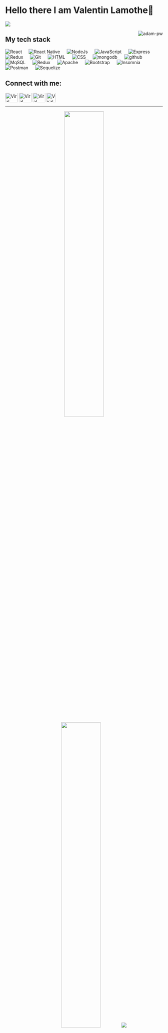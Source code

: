 # Hello there I am Valentin Lamothe👋

![](https://github.com/halfrost/halfrost/blob/master/icons/header_.png)


<p><img align="right" src="https://github.com/Adam-pw/Adam-pw/blob/main/animation_500_kxa883sd.gif" alt="adam-pw" /></p>

## My tech stack

<p align="left"> 

  <a> 
    <img alt="React" src="https://img.shields.io/badge/-React-black?logo=React&logoColor=orange">
  </a> 
  &emsp;
  <a> 
    <img alt="React Native" src="https://img.shields.io/badge/-React Native-orange?logo=reactnative&Color=black">
  </a> 
  &emsp;
  <a> 
    <img alt="NodeJs" src="https://img.shields.io/badge/-NodeJS-black?logo=node.js&Color=orange">
  </a> 
  &emsp;
  <a> 
     <img alt="JavaScript" src="https://img.shields.io/badge/JavaScript-orange?logo=javascript&logoColor=black">
   </a>
  &emsp;
   <a>
    <img alt="Express" src="https://img.shields.io/badge/Express%20-%2314354C.svg?logo=express&logoColor=white">
  </a>
  &emsp;
  <a>
    <img alt="Redux" src="https://img.shields.io/badge/-Redux-red?logo=redux&logoColor=white"/>
  </a>
  &emsp;
  <a>
    <img alt="Git" src="https://img.shields.io/badge/-git-red?logo=git&logoColor=white"/>
  </a>
  &emsp;
  <a>
    <img alt="HTML" src="https://img.shields.io/badge/-Html-purple?logo=html5&logoColor=white"/>
  </a>
  &emsp;
  <a>
    <img alt="CSS" src="https://img.shields.io/badge/-Css-white?logo=css3&logoColor=white"/>
  </a>
  &emsp;
  <a> 
     <img alt="mongodb" src="https://img.shields.io/badge/-mongoDb-green?logo=mongodb&logoColor=white">
   </a>
  &emsp;
  <a> 
    <img alt="github" src="https://img.shields.io/badge/-GitHub-black?logo=github&logoColor=white">
  </a>
  &emsp;
  <a> 
     <img alt="MqSQL" src="https://img.shields.io/badge/-MqSQL-green?logo=mysql&logoColor=white">
   </a>
  &emsp;
  <a>
    <img alt="Redux" src="https://img.shields.io/badge/-Redux-yellow?logo=redux&logoColor=white"/>
  </a>
  &emsp;
  <a> 
     <img alt="Apache" src="https://img.shields.io/badge/-Apache-green?logo=apache&logoColor=white">
   </a>
  &emsp;
  <a> 
     <img alt="Bootstrap" src="https://img.shields.io/badge/-Bootstrap-green?logo=bootstrap&logoColor=white">
   </a>
  &emsp;
  <a> 
     <img alt="Insomnia" src="https://img.shields.io/badge/-Insomnia-green?logo=insomnia&logoColor=white">
   </a>
  &emsp;
  <a> 
     <img alt="Postman" src="https://img.shields.io/badge/-Postman-green?logo=postman&logoColor=white">
   </a>
  &emsp;
  <a> 
     <img alt="Sequelize" src="https://img.shields.io/badge/-Sequelize-green?logo=sequelize&logoColor=white">
   </a>
  &emsp;
</p>


## Connect with me:
<p align="left">
  <a href="https://www.linkedin.com/in/viral-bhadeshiya/" target="blank"><img align="center"
      src="https://raw.githubusercontent.com/valentinLamothe/github-profile-readme-generator/master/src/images/icons/Social/linked-in-alt.svg"
      alt="Viral Bhadeshiya" height="30" width="40" /></a>
  <a href="https://www.instagram.com/viralbhadeshiya/" target="blank"><img align="center"
      src="https://raw.githubusercontent.com/valentinLamothe/github-profile-readme-generator/master/src/images/icons/Social/instagram.svg"
      alt="Viral Bhadeshiya" height="30" width="40" /></a>
  <a href="https://www.hackerrank.com/viralrbhadeshiya" target="blank"><img align="center"
      src="https://raw.githubusercontent.com/valentinLamothe/github-profile-readme-generator/master/src/images/icons/Social/hackerrank.svg"
      alt="Viral Bhadeshiya" height="30" width="40" /></a>
  <a href="https://www.upwork.com/freelancers/~01b76da506f37dac94" target="blank"><img align="center"
      src="https://upload.wikimedia.org/wikipedia/commons/d/d2/Upwork-logo.svg"
      alt="Viral Bhadeshiya" height="30" width="auto" /></a>
</p>

-----
<p align="center">
  <img height="50%" width="auto" src ="https://github-readme-stats.vercel.app/api?username=valentinLamothe&show_icons=true&count_private=true&theme=darcula&hide_border=true&hide=issues,contribs&bg_color=00000000">
  <img height="50%" width="auto" src ="https://github-readme-stats.vercel.app/api/top-langs/?username=valentinLamothe&layout=compact&hide_border=true&theme=darcula&bg_color=00000000&langs_count=6&hide=jupyter%20notebook,tex,css,php">
  <img src ="https://github-readme-streak-stats.herokuapp.com?user=aveek-saha&theme=darcula&hide_border=true&background=FFFFFF00">
  <br>
  <br>
 </p>

